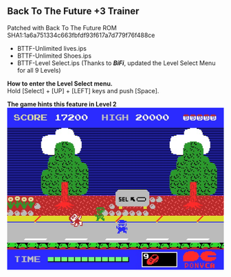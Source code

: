 ## Back To The Future +3 Trainer

Patched with Back To The Future ROM SHA1:1a6a751334c663fbfdf93f617a7d779f76f488ce

- BTTF-Unlimited lives.ips
- BTTF-Unlimited Shoes.ips
- BTTF-Level Select.ips (Thanks to **_BiFi_**, updated the Level Select Menu for all 9 Levels)

**How to enter the Level Select menu.**  
Hold [Select] + [UP] + [LEFT] keys and push [Space].

**The game hints this feature in Level 2**  
![alt text](https://github.com/Bagster/Projects/blob/master/MSX/IPS%20Patches/Back%20To%20The%20Future%20%2B3%20Trainer/BTTF.jpg "Ghost Splash Screen")
